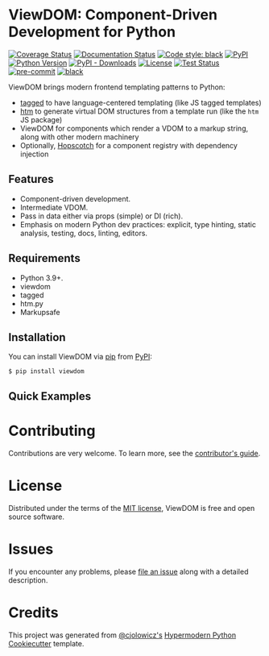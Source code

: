 # ViewDOM: Component-Driven Development for Python

[![Coverage Status][codecov-badge]][codecov-link]
[![Documentation Status][rtd-badge]][rtd-link]
[![Code style: black][black-badge]][black-link]
[![PyPI][pypi-badge]][pypi-link]
[![Python Version][pypi-badge]][pypi-link]
[![PyPI - Downloads][install-badge]][install-link]
[![License][license-badge]][license-link]
[![Test Status][tests-badge]][tests-link]
[![pre-commit][pre-commit-badge]][pre-commit-link]
[![black][black-badge]][black-link]

[codecov-badge]: https://codecov.io/gh/pauleveritt/viewdom/branch/main/graph/badge.svg
[codecov-link]: https://codecov.io/gh/pauleveritt/viewdom
[rtd-badge]: https://readthedocs.org/projects/viewdom/badge/?version=latest
[rtd-link]: https://viewdom.readthedocs.io/en/latest/?badge=latest
[black-badge]: https://img.shields.io/badge/code%20style-black-000000.svg
[black-link]: https://github.com/ambv/black
[pypi-badge]: https://img.shields.io/pypi/v/viewdom.svg
[pypi-link]: https://pypi.org/project/viewdom
[install-badge]: https://img.shields.io/pypi/dw/viewdom?label=pypi%20installs
[install-link]: https://pypistats.org/packages/viewdom
[license-badge]: https://img.shields.io/pypi/l/viewdom
[license-link]: https://opensource.org/licenses/MIT
[tests-badge]: https://github.com/pauleveritt/viewdom/workflows/Tests/badge.svg
[tests-link]: https://github.com/pauleveritt/viewdom/actions?workflow=Tests
[pre-commit-badge]: https://img.shields.io/badge/pre--commit-enabled-brightgreen?logo=pre-commit&logoColor=white
[pre-commit-link]: https://github.com/pre-commit/pre-commit

ViewDOM brings modern frontend templating patterns to Python:

- [tagged](https://github.com/jviide/tagged) to have language-centered templating (like JS tagged templates)
- [htm](https://github.com/jviide/htm.py) to generate virtual DOM structures from a template run (like the `htm` JS package)
- ViewDOM for components which render a VDOM to a markup string, along with other modern machinery
- Optionally, [Hopscotch](https://github.com/pauleveritt/hopscotch) for a component registry with dependency injection

## Features

- Component-driven development.
- Intermediate VDOM.
- Pass in data either via props (simple) or DI (rich).
- Emphasis on modern Python dev practices: explicit, type hinting,
  static analysis, testing, docs, linting, editors.

## Requirements

- Python 3.9+.
- viewdom
- tagged
- htm.py
- Markupsafe

## Installation

You can install ViewDOM via [pip](https://pip.pypa.io/) from [PyPI](https://pypi.org/):

```shell
$ pip install viewdom
```

## Quick Examples

# Contributing

Contributions are very welcome.
To learn more, see the [contributor's guide](contributing).

# License

Distributed under the terms of the [MIT license](https://opensource.org/licenses/MIT), ViewDOM is free and open source software.

# Issues

If you encounter any problems,
please [file an issue](https://github.com/pauleveritt/viewdom/issues) along with a detailed description.

# Credits

This project was generated from [@cjolowicz's](https://github.com/cjolowicz) [Hypermodern Python Cookiecutter](https://github.com/cjolowicz/cookiecutter-hypermodern-python) template.
